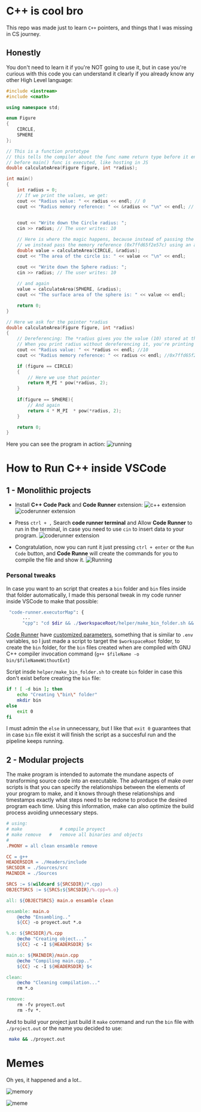 # C++ is cool bro
This repo was made just to learn `C++` pointers, and things that I was missing in CS journey.

## Honestly
You don't need to learn it if you're NOT going to use it, but in case you're curious with this code you can understand it clearly if you already know any other High Level language:

```cpp
#include <iostream>
#include <cmath>

using namespace std;

enum Figure
{
    CIRCLE,
    SPHERE
};

// This is a function prototype
// this tells the compiler about the func name return type before it encounters the implementation
// before main() func is executed, like hosting in JS
double calculateArea(Figure figure, int *radius);

int main()
{
    int radius = 0;
    // If we print the values, we get:
    cout << "Radius value: " << radius << endl; // 0
    cout << "Radius memory reference: " << &radius << "\n" << endl; // 0x7ffd65f2e57c
    

    cout << "Write down the Circle radius: ";
    cin >> radius; // The user writes: 10

    // Here is where the magic happens, because instead of passing the value of radius (10) as any other High-level language
    // we instead pass the memory reference (0x7ffd65f2e57c) using an ampersand and the variable name: &radius
    double value = calculateArea(CIRCLE, &radius);
    cout << "The area of the circle is: " << value << "\n" << endl;

    cout << "Write down the Sphere radius: ";
    cin >> radius; // The user writes: 10
    
    // and again
    value = calculateArea(SPHERE, &radius);
    cout << "The surface area of the sphere is: " << value << endl;

    return 0;
}

// Here we ask for the pointer *radius
double calculateArea(Figure figure, int *radius)
{
    // Dereferencing: The *radius gives you the value (10) stored at the memory address radius, which is the actual integer value you input.
    // When you print radius without dereferencing it, you're printing the memory address (0x7ffd65f2e57c) where the variable is stored.
    cout << "Radius value: " << *radius << endl; //10
    cout << "Radius memory reference: " << radius << endl; //0x7ffd65f2e57c

    if (figure == CIRCLE)
    {
        // Here we use that pointer
        return M_PI * pow(*radius, 2);
    }
    
    if(figure == SPHERE){
        // And again
        return 4 * M_PI  * pow(*radius, 2);
    }

    return 0;
}
```

Here you can see the program in action:
![running](https://raw.githubusercontent.com/raulpenate/Cplusplus/main/info/example.png)

# How to Run C++ inside VSCode

## 1 - Monolithic projects

- Install __C++ Code Pack__ and __Code Runner__ extension:
![c++ extension](https://raw.githubusercontent.com/raulpenate/Cplusplus/main/info/extension-cpp.png)
![coderunner extension](https://raw.githubusercontent.com/raulpenate/Cplusplus/main/info/extension-cr.png)

- Press `ctrl + ,` Search __code runner terminal__ and Allow __Code Runner__ to run in the terminal, in case you need to use `cin` to insert data to your program.
![coderunner extension](https://raw.githubusercontent.com/raulpenate/Cplusplus/main/info/code-runner.png)

- Congratulation, now you can runt it just pressing `ctrl + enter` or the `Run Code` button, and __Code Runne__ will create the commands for you to compile the file and show it.
![Running](https://raw.githubusercontent.com/raulpenate/Cplusplus/main/info/running.png)

### Personal tweaks 
In case you want to an script that creates a `bin` folder and `bin` files inside that folder automatically, I made this personal tweak in my code runner inside VSCode to make that possible:
```bash
 "code-runner.executorMap": {
      ...
      "cpp": "cd $dir && ./$workspaceRoot/helper/make_bin_folder.sh && g++ $fileName -o bin/$fileNameWithoutExt && bin/$fileNameWithoutExt",
```
[Code Runner](https://marketplace.visualstudio.com/items?itemName=formulahendry.code-runner) have [customized parameters](https://marketplace.visualstudio.com/items?itemName=formulahendry.code-runner#:~:text=Supported%20customized%20parameters,Select%20Interpreter%20command), something that is similar to `.env` variables, so I just made a script to target the `$workspaceRoot` folder, to create the `bin` folder, for the `bin` files created when are compiled with GNU C++ compiler invocation command (`g++ $fileName -o bin/$fileNameWithoutExt`)

Script insde `helper/make_bin_folder.sh` to create `bin` folder in case this don't exist before creating the `bin` file:
```bash 
if ! [ -d bin ]; then
    echo "Creating \"bin\" folder"
    mkdir bin
else
    exit 0
fi
```
I must admin the `else` in unnecessary, but I like that `exit 0` guarantees that in case `bin` file exist it will finish the script as a succesful run and the pipeline keeps running.

## 2 - Modular projects
The make program is intended to automate the mundane aspects of transforming
source code into an executable. The advantages of make over scripts is that you can
specify the relationships between the elements of your program to make, and it knows
through these relationships and timestamps exactly what steps need to be redone to
produce the desired program each time. Using this information, make can also optimize the build process avoiding unnecessary steps.

```makefile
# using:
# make				# compile proyect
# make remove	#	remove all binaries and objects
# 
.PHONY = all clean ensamble remove

CC = g++
HEADERSDIR = ./Headers/include
SRCSDIR = ./Sources/src
MAINDIR = ./Sources

SRCS := $(wildcard ${SRCSDIR}/*.cpp)
OBJECTSRCS := ${SRCS:${SRCSDIR}/%.cpp=%.o}

all: ${OBJECTSRCS} main.o ensamble clean

ensamble: main.o
	@echo "Ensambling.."
	${CC} -o proyect.out *.o

%.o: ${SRCSDIR}/%.cpp
	@echo "Creating object..."
	${CC} -c -I ${HEADERSDIR} $<

main.o: ${MAINDIR}/main.cpp
	@echo "Compiling main.cpp.."
	${CC} -c -I ${HEADERSDIR} $<

clean:
	@echo "Cleaning compilation..."
	rm *.o

remove:
	rm -fv proyect.out
	rm -fv *.
```

And to build your project just build it `make` command and run the `bin` file with `./project.out` or the name you decided to use:
```bash
 make && ./proyect.out
 ```

 # Memes
 Oh yes, it happened and a lot..

 ![memory](https://raw.githubusercontent.com/raulpenate/Cplusplus/main/info/segmentation-xd.png)

 ![meme](https://raw.githubusercontent.com/raulpenate/Cplusplus/main/info/meme.png)
